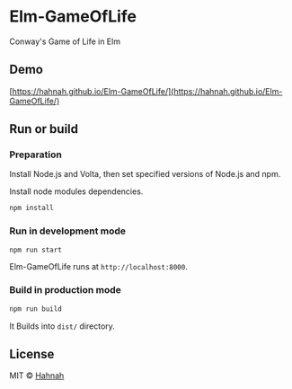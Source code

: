 # Elm-GameOfLife

Conway's Game of Life in Elm

## Demo

[https://hahnah.github.io/Elm-GameOfLife/](https://hahnah.github.io/Elm-GameOfLife/)

## Run or build

### Preparation

Install Node.js and Volta, then set specified versions of Node.js and npm.

Install node modules dependencies.

```bash
npm install
```

### Run in development mode

```bash
npm run start
```

Elm-GameOfLife runs at `http://localhost:8000`.

### Build in production mode

```bash
npm run build
```

It Builds into `dist/` directory.

## License

MIT © [Hahnah](https://hahnah.github.io/)
